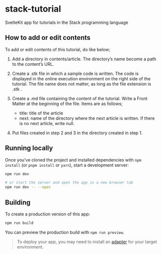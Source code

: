 # stack-tutorial

SvelteKit app for tutorials in the Stack programming language

## How to add or edit contents

To add or edit contents of this tutorial, do like below;

1. Add a directory in contents/article. The directory’s name become a path to the content’s URL.
2. Create a .stk file in which a sample code is written. The code is displayed in the online execution environment on the right side of the tutorial. The file name does not matter, as long as the file extension is .stk .
3. Create a .md file containing the content of the tutorial. Write a Front Matter at the beginning of the file. Items are as follows;

   - title: title of the article
   - next: name of the directory where the next article is written. If there is no next article, write null.

4. Put files created in step 2 and 3 in the directory created in step 1.

## Running locally

Once you've cloned the project and installed dependencies with `npm install` (or `pnpm install` or `yarn`), start a development server:

```bash
npm run dev

# or start the server and open the app in a new browser tab
npm run dev -- --open
```

## Building

To create a production version of this app:

```bash
npm run build
```

You can preview the production build with `npm run preview`.

> To deploy your app, you may need to install an [adapter](https://kit.svelte.dev/docs/adapters) for your target environment.
